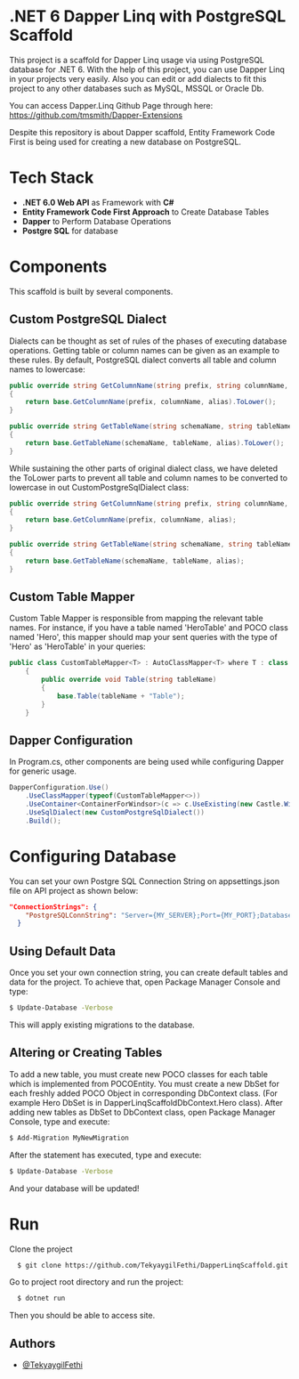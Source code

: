 
# .NET 6 Dapper Linq with PostgreSQL Scaffold

This project is a scaffold for Dapper Linq usage via using PostgreSQL database for .NET 6. With the help of this project, you can use Dapper Linq in your projects very easily. Also you can edit or add dialects to fit this project to any other databases such as MySQL, MSSQL or Oracle Db.

You can access Dapper.Linq Github Page through here: https://github.com/tmsmith/Dapper-Extensions

Despite this repository is about Dapper scaffold, Entity Framework Code First is being used for creating a new database on PostgreSQL.

# Tech Stack

- **.NET 6.0 Web API** as Framework with **C#**
- **Entity Framework Code First Approach** to Create Database Tables
- **Dapper** to Perform Database Operations
- **Postgre SQL** for database

# Components

This scaffold is built by several components.

## Custom PostgreSQL Dialect
Dialects can be thought as set of rules of the phases of executing database operations. Getting table or column names can be given as an example to these rules. By default, PostgreSQL dialect converts all table and column names to lowercase:

```csharp
public override string GetColumnName(string prefix, string columnName, string alias)
{
    return base.GetColumnName(prefix, columnName, alias).ToLower();
}

public override string GetTableName(string schemaName, string tableName, string alias)
{
    return base.GetTableName(schemaName, tableName, alias).ToLower();
}
```

While sustaining the other parts of original dialect class, we have deleted the ToLower parts to prevent all table and column names to be converted to lowercase in out CustomPostgreSqlDialect class:
```csharp
public override string GetColumnName(string prefix, string columnName, string alias)
{
    return base.GetColumnName(prefix, columnName, alias);
}

public override string GetTableName(string schemaName, string tableName, string alias)
{
    return base.GetTableName(schemaName, tableName, alias);
}
```

## Custom Table Mapper
Custom Table Mapper is responsible from mapping the relevant table names. For instance, if you have a table named 'HeroTable' and POCO class named 'Hero', this mapper should map your sent queries with the type of 'Hero' as 'HeroTable' in your queries:
```csharp
public class CustomTableMapper<T> : AutoClassMapper<T> where T : class
    {
        public override void Table(string tableName)
        {
            base.Table(tableName + "Table");
        }
    }
```

## Dapper Configuration
In Program.cs, other components are being used while configuring Dapper for generic usage.

```csharp
DapperConfiguration.Use()
    .UseClassMapper(typeof(CustomTableMapper<>))
    .UseContainer<ContainerForWindsor>(c => c.UseExisting(new Castle.Windsor.WindsorContainer()))
    .UseSqlDialect(new CustomPostgreSqlDialect())
    .Build();
```

# Configuring Database

You can set your own Postgre SQL Connection String on appsettings.json file on API project as shown below:

```json
"ConnectionStrings": {
    "PostgreSQLConnString": "Server={MY_SERVER};Port={MY_PORT};Database={MY_DATABASE};User ID={MY_USER_ID};Password={MY_PASSWORD}"
  }
```
## Using Default Data

Once you set your own connection string, you can create default tables and data for the project. To achieve that, open Package Manager Console and type:

```bash
$ Update-Database -Verbose
```

This will apply existing migrations to the database.

## Altering or Creating Tables
To add a new table, you must create new POCO classes for each table which is implemented from POCOEntity. You must create a new DbSet for each freshly added POCO Object in corresponding DbContext class. (For example Hero DbSet is in DapperLinqScaffoldDbContext.Hero class). After adding new tables as DbSet to DbContext class, open Package Manager Console, type and execute:
```bash
$ Add-Migration MyNewMigration
```
After the statement has executed, type and execute:
```bash
$ Update-Database -Verbose
```

And your database will be updated!

# Run

Clone the project

```bash
  $ git clone https://github.com/TekyaygilFethi/DapperLinqScaffold.git
```
Go to project root directory and run the project:

```bash
  $ dotnet run
```

Then you should be able to access site.

## Authors

- [@TekyaygilFethi](https://www.github.com/TekyaygilFethi)

